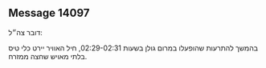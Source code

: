 ## Message 14097

דובר צה״ל:

בהמשך להתרעות שהופעלו במרום גולן בשעות 02:29-02:31, חיל האוויר יירט כלי טיס בלתי מאויש שחצה ממזרח.

